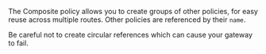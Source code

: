 The Composite policy allows you to create groups of other policies, for easy reuse across multiple routes. Other policies are referenced by their `name`<!-- -->.

Be careful not to create circular references which can cause your gateway to fail.
